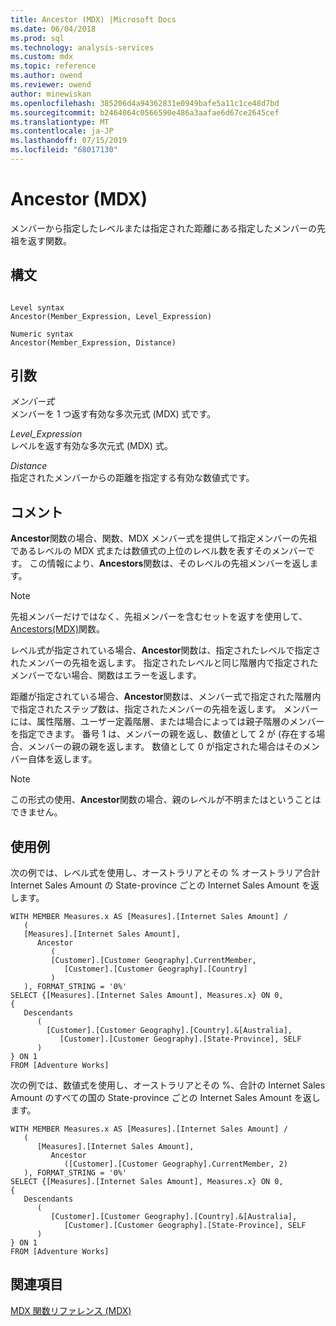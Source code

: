 ```yaml
---
title: Ancestor (MDX) |Microsoft Docs
ms.date: 06/04/2018
ms.prod: sql
ms.technology: analysis-services
ms.custom: mdx
ms.topic: reference
ms.author: owend
ms.reviewer: owend
author: minewiskan
ms.openlocfilehash: 385206d4a94362831e0949bafe5a11c1ce48d7bd
ms.sourcegitcommit: b2464064c0566590e486a3aafae6d67ce2645cef
ms.translationtype: MT
ms.contentlocale: ja-JP
ms.lasthandoff: 07/15/2019
ms.locfileid: "68017130"
---
```

# <a name="ancestor-mdx"></a>Ancestor (MDX)


  メンバーから指定したレベルまたは指定された距離にある指定したメンバーの先祖を返す関数。  
  
## <a name="syntax"></a>構文  
  
```  
  
Level syntax  
Ancestor(Member_Expression, Level_Expression)  
  
Numeric syntax  
Ancestor(Member_Expression, Distance)  
```  
  
## <a name="arguments"></a>引数  
 *メンバー式*  
 メンバーを 1 つ返す有効な多次元式 (MDX) 式です。  
  
 *Level_Expression*  
 レベルを返す有効な多次元式 (MDX) 式。  
  
 *Distance*  
 指定されたメンバーからの距離を指定する有効な数値式です。  
  
## <a name="remarks"></a>コメント  
 **Ancestor**関数の場合、関数、MDX メンバー式を提供して指定メンバーの先祖であるレベルの MDX 式または数値式の上位のレベル数を表すそのメンバーです。 この情報により、**Ancestors**関数は、そのレベルの先祖メンバーを返します。  
  
> [!NOTE]  
>  先祖メンバーだけではなく、先祖メンバーを含むセットを返すを使用して、[Ancestors&#40;MDX&#41;](../mdx/ancestors-mdx.md)関数。  
  
 レベル式が指定されている場合、**Ancestor**関数は、指定されたレベルで指定されたメンバーの先祖を返します。 指定されたレベルと同じ階層内で指定されたメンバーでない場合、関数はエラーを返します。  
  
 距離が指定されている場合、**Ancestor**関数は、メンバー式で指定された階層内で指定されたステップ数は、指定されたメンバーの先祖を返します。 メンバーには、属性階層、ユーザー定義階層、または場合によっては親子階層のメンバーを指定できます。 番号 1 は、メンバーの親を返し、数値として 2 が (存在する場合、メンバーの親の親を返します。 数値として 0 が指定された場合はそのメンバー自体を返します。  
  
> [!NOTE]  
>  この形式の使用、**Ancestor**関数の場合、親のレベルが不明またはということはできません。  
  
## <a name="examples"></a>使用例  
 次の例では、レベル式を使用し、オーストラリアとその % オーストラリア合計 Internet Sales Amount の State-province ごとの Internet Sales Amount を返します。  
  
```  
WITH MEMBER Measures.x AS [Measures].[Internet Sales Amount] /   
   (  
   [Measures].[Internet Sales Amount],    
      Ancestor   
         (  
         [Customer].[Customer Geography].CurrentMember,  
            [Customer].[Customer Geography].[Country]  
         )  
   ), FORMAT_STRING = '0%'  
SELECT {[Measures].[Internet Sales Amount], Measures.x} ON 0,  
{  
   Descendants   
      (  
        [Customer].[Customer Geography].[Country].&[Australia],  
           [Customer].[Customer Geography].[State-Province], SELF   
      )  
} ON 1  
FROM [Adventure Works]  
```  
  
 次の例では、数値式を使用し、オーストラリアとその %、合計の Internet Sales Amount のすべての国の State-province ごとの Internet Sales Amount を返します。  
  
```  
WITH MEMBER Measures.x AS [Measures].[Internet Sales Amount] /   
   (  
      [Measures].[Internet Sales Amount],  
         Ancestor   
            ([Customer].[Customer Geography].CurrentMember, 2)  
   ), FORMAT_STRING = '0%'  
SELECT {[Measures].[Internet Sales Amount], Measures.x} ON 0,  
{  
   Descendants   
      (  
         [Customer].[Customer Geography].[Country].&[Australia],  
            [Customer].[Customer Geography].[State-Province], SELF   
      )  
} ON 1  
FROM [Adventure Works]  
```  
  
## <a name="see-also"></a>関連項目  
 [MDX 関数リファレンス &#40;MDX&#41;](../mdx/mdx-function-reference-mdx.md)  
  
  
